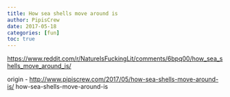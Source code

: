 ```yaml
---
title: How sea shells move around is
author: PipisCrew
date: 2017-05-18
categories: [fun]
toc: true
---
```


https://www.reddit.com/r/NatureIsFuckingLit/comments/6bpq00/how_sea_shells_move_around_is/

origin - http://www.pipiscrew.com/2017/05/how-sea-shells-move-around-is/ how-sea-shells-move-around-is